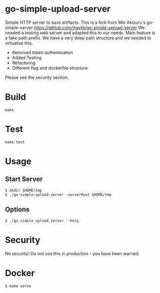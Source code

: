 # go-simple-upload-server
Simple HTTP server to save artifacts. This is a fork from Mei Akizuru's go-simple-server https://github.com/mayth/go-simple-upload-server
We needed a testing web server and adapted this to our needs. Main feature is a fake path prefix. We have a very deep path structure and
we needed to virtualize this.

- Removed token authentication
- Added Testing
- Refactoring
- Different flag and dockerfile structure

Please see the security section.

# Build

```
make
```

# Test

```
make test
```

# Usage

## Start Server

```
$ mkdir $HOME/tmp
$ ./go-simple-upload-server -serverRoot $HOME/tmp
```

## Options

```
$ ./go_simple_upload_server --help
```

# Security

No security! Do not use this in production - you have been warned.

# Docker

```
$ make serve
```
